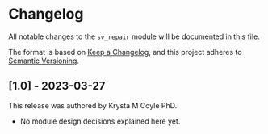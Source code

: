 # Changelog

All notable changes to the `sv_repair` module will be documented in this file.

The format is based on [Keep a Changelog](https://keepachangelog.com/en/1.0.0/),
and this project adheres to [Semantic Versioning](https://semver.org/spec/v2.0.0.html).

## [1.0] - 2023-03-27

This release was authored by Krysta M Coyle PhD.

<!-- TODO: Explain each important module design decision below. -->

- No module design decisions explained here yet.
